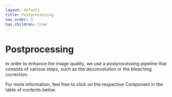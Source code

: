 ```yaml
---
layout: default
title: Postprocessing
nav_order: 3
has_children: true
---
```


# **Postprocessing**
In order to enhance the image quality, we use a postprocessing pipeline that consists of various steps, such as the deconvolution or the bleaching correction. 
<br>

For more information, feel free to click on the respective Component in the table of contents below.
